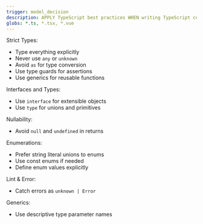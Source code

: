 ```yaml
---
trigger: model_decision
description: APPLY TypeScript best practices WHEN writing TypeScript code
globs: *.ts, *.tsx, *.vue
---
```


Strict Types:
- Type everything explicitly
- Never use `any` or `unknown`
- Avoid `as` for type conversion
- Use type guards for assertions
- Use generics for reusable functions

Interfaces and Types:
- Use `interface` for extensible objects
- Use `type` for unions and primitives

Nullability:
- Avoid `null` and `undefined` in returns

Enumerations:
- Prefer string literal unions to enums
- Use const enums if needed
- Define enum values explicitly

Lint & Error:
- Catch errors as `unknown | Error`

Generics:
- Use descriptive type parameter names
